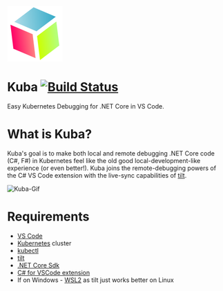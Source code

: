 ![Kuba](/media/kuba.128.png) 

# Kuba [![Build Status](https://dev.azure.com/queil/kuba/_apis/build/status/queil.kuba?branchName=master)](https://dev.azure.com/queil/kuba/_build/latest?definitionId=1&branchName=master)

Easy Kubernetes Debugging for .NET Core in VS Code.

# What is Kuba?

Kuba's goal is to make both local and remote debugging .NET Core code (C#, F#) in Kubernetes feel like the old good local-development-like experience (or even better!). Kuba joins the remote-debugging powers of the C# VS Code extension with the live-sync capabilities of [tilt](https://tilt.dev/).

![Kuba-Gif](/media/kuba2.gif)

# Requirements

* [VS Code](https://code.visualstudio.com/)
* [Kubernetes](https://kubernetes.io/) cluster
* [kubectl](https://kubernetes.io/docs/reference/kubectl/overview/)
* [tilt](https://tilt.dev/)
* [.NET Core Sdk](https://dotnet.microsoft.com/download)
* [C# for VSCode extension](https://github.com/OmniSharp/omnisharp-vscode)
* If on Windows - [WSL2](https://docs.microsoft.com/en-us/windows/wsl/wsl2-install) as tilt just works better on Linux
